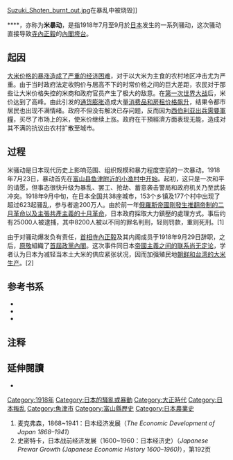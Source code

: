 [Suzuki_Shoten_burnt_out.jpg](https://zh.wikipedia.org/wiki/File:Suzuki_Shoten_burnt_out.jpg "fig:Suzuki_Shoten_burnt_out.jpg")在暴乱中被烧毁\]\]

****，亦称为**米暴动**，是指1918年7月至9月於[日本](../Page/日本.md "wikilink")发生的一系列骚动，这次骚动直接导致[寺內正毅](../Page/寺內正毅.md "wikilink")的[內閣垮台](../Page/寺內內閣.md "wikilink")。

## 起因

[大米价格的暴涨造成了严重的经济困难](https://zh.wikipedia.org/wiki/大米 "wikilink")，对于以大米为主食的农村地区冲击尤为严重。由于当时政府法定收购价与居高不下的时常价格之间的巨大差距，农民对于那些让大米价格失控的米商和政府官员产生了极大的敌意。在[第一次世界大战](../Page/第一次世界大战.md "wikilink")后，米价达到了高峰。由此引发的[通货膨胀](../Page/通货膨胀.md "wikilink")造成大量[消费品和房租价格飙升](https://zh.wikipedia.org/wiki/消费品 "wikilink")，结果令都市居民也出现不满情绪。政府不但没有解决已存问题，反而因为[西伯利亚出兵需要軍糧](https://zh.wikipedia.org/wiki/西伯利亚出兵 "wikilink")，买尽了市场上的米，使米价继续上涨。政府在干預經濟方面表现无能，造成对其不满的抗议由农村扩散至城市。

## 过程

米骚动是日本现代历史上影响范围、组织规模和暴力程度空前的一次暴动。1918年7月23日，暴动首先在[富山县](https://zh.wikipedia.org/wiki/富山县 "wikilink")[鱼津附近的小渔村中开始](https://zh.wikipedia.org/wiki/鱼津 "wikilink")。起初，这只是一次和平的请愿，但事态很快升级为暴乱、罢工、抢劫、蓄意袭击警局和政府机关乃至武装冲突。1918年9月中旬，在日本全国共38座城市，153个乡镇及177个村中出现了超过623起骚乱，参与者逾200万人。由於前一年[俄羅斯帝國剛發生推翻帝制的](https://zh.wikipedia.org/wiki/俄羅斯帝國 "wikilink")[二月革命以及主張](https://zh.wikipedia.org/wiki/二月革命 "wikilink")[共產主義的](https://zh.wikipedia.org/wiki/共產主義 "wikilink")[十月革命](../Page/十月革命.md "wikilink")，日本政府採取大力鎮壓的處理方式。事后约有25000人被逮捕，其中8200人被以不同的罪名判刑，轻则罚款，重则死刑。\[1\]

由于对骚动爆发负有责任，[首相](https://zh.wikipedia.org/wiki/日本首相 "wikilink")[寺內正毅](../Page/寺內正毅.md "wikilink")及其内阁成员于1918年9月29日辞职，之后，[原敬](../Page/原敬.md "wikilink")組織了[首屆政黨內閣](../Page/原內閣.md "wikilink")。这次事件同日本[帝國主義之间的联系尚无定论](https://zh.wikipedia.org/wiki/帝國主義 "wikilink")，学者认为日本为减轻当本土大米的供应紧张状况，因而加强殖民地[朝鲜和](https://zh.wikipedia.org/wiki/朝鲜 "wikilink")[台湾的大米生产](https://zh.wikipedia.org/wiki/台湾 "wikilink")。\[2\]

## 参考书系

  -
  -
  -
## 注释

## 延伸閱讀

  -
[Category:1918年](https://zh.wikipedia.org/wiki/Category:1918年 "wikilink") [Category:日本的騷亂或暴動](https://zh.wikipedia.org/wiki/Category:日本的騷亂或暴動 "wikilink") [Category:大正時代](https://zh.wikipedia.org/wiki/Category:大正時代 "wikilink") [Category:日本叛乱](https://zh.wikipedia.org/wiki/Category:日本叛乱 "wikilink") [Category:魚津市](https://zh.wikipedia.org/wiki/Category:魚津市 "wikilink") [Category:富山縣歷史](https://zh.wikipedia.org/wiki/Category:富山縣歷史 "wikilink") [Category:日本農業史](https://zh.wikipedia.org/wiki/Category:日本農業史 "wikilink")

1.  麦克弗森，1868\~1941：日本经济发展（*The Economic Development of Japan 1868–1941*）
2.  史密特卡，日本战前经济发展（1600\~1960：日本经济史）（*Japanese Prewar Growth (Japanese Economic History 1600–1960)*），第192页